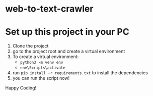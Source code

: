# web-to-text-crawler

# Set up this project in your PC

1. Clone the project
2. go to the project root and create a virtual environment
3. To create a virtual environment:
    - `python3 -m venv env`
    - `env\Scripts\activate`
4. run `pip install -r requirements.txt` to install the dependencies
5. you can run the script now! 

Happy Coding!